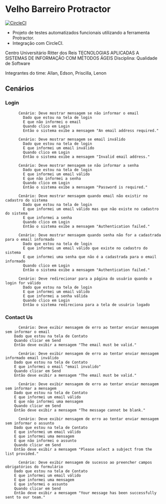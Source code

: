 # Velho Barreiro Protractor

[![CircleCI](https://circleci.com/gh/tasima-uniritter/velhoBarreiroProtractor/tree/master.svg?style=svg)](https://circleci.com/gh/tasima-uniritter/velhoBarreiroProtractor/tree/master)

* Projeto de testes automatizados funcionais utilizando a ferramenta Protractor.
* Integração com CircleCI.

Centro Universitário Ritter dos Reis
TECNOLOGIAS APLICADAS A SISTEMAS DE INFORMAÇÃO COM MÉTODOS ÁGEIS
Disciplina: Qualidade de Software

Integrantes do time: Allan, Edson, Priscilla, Lenon

## Cenários

### Login

```
      Cenário: Deve mostrar mensagem se não informar o email
        Dado que estou na tela de login
        E que não informei o email
        Quando clico em Login
        Então o sistema exibe a mensagem "An email address required."
```
```
      Cenário: Deve mostrar mensagem se email inválido
        Dado que estou na tela de login
        E que informei um email inválido
        Quando clico em Login
        Então o sistema exibe a mensagem "Invalid email address."
```
```
      Cenário: Deve mostrar mensagem se não informar a senha
        Dado que estou na tela de login
        E que informei um email válido
        E que não informei a senha
        Quando clico em Login
        Então o sistema exibe a mensagem "Password is required."
```
```
      Cenário: Deve mostrar mensagem quando email não existir no cadastro do sistema
        Dado que estou na tela de login
        E que informei um email válido mas que não existe no cadastro do sistema
        E que informei a senha
        Quando clico em Login
        Então o sistema exibe a mensagem "Authentication failed."
```
```
      Cenário: Deve mostrar mensagem quando senha não for a cadastrada para o email informado
        Dado que estou na tela de login
        E que informei um email válido que existe no cadastro do sistema
        E que informei uma senha que não é a cadastrada para o email informado
        Quando clico em Login
        Então o sistema exibe a mensagem "Authentication failed."
```
```
      Cenário: Deve redirecionar para a página do usuário quando o login for válido
        Dado que estou na tela de login
        E que informei um email válido 
        E que informei a senha válida
        Quando clico em Login
        Então o sistema redireciona para a tela de usuário logado
```

### Contact Us
```
      Cenário: Deve exibir mensagem de erro ao tentar enviar mensagem sem informar o email
	Dado que estou na tela de Contato
	Quando clicar em Send
	Então deve exibir a mensagem "The email must be valid."
```

```
      Cenário: Deve exibir mensagem de erro ao tentar enviar mensagem informado email inválido
	Dado que estou na tela de Contato
	E que informei o email "email invalido"
	Quando clicar em Send
	Então deve exibir a mensagem "The email must be valid."
```

```
      Cenário: Deve exibir mensagem de erro ao tentar enviar mensagem sem informar a mensagem
	Dado que estou na tela de Contato
	E que informei um email válido
	E que não informei uma mensagem
	Quando clicar em Send
	Então deve exibir a mensagem "The message cannot be blank."
```
```
      Cenário: Deve exibir mensagem de erro ao tentar enviar mensagem sem informar o assunto
	Dado que estou na tela de Contato
	E que informei um email válido
	E que informei uma mensagem
	E que não informei o assunto
	Quando clicar em Send
	Então deve exibir a mensagem "Please select a subject from the list provided."
```
```
      Cenário: Deve exibir mensagem de sucesso ao preencher campos obrigatórios do formulário
	Dado que estou na tela de Contato
	E que informei um email válido
	E que informei uma mensagem
	E que informei o assunto
	Quando clicar em Send
	Então deve exibir a mensagem "Your message has been successfully sent to our team."
```
